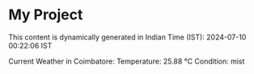 # My Project

This content is dynamically generated in Indian Time (IST): 2024-07-10 00:22:06 IST


Current Weather in Coimbatore:
Temperature: 25.88 °C
Condition: mist
